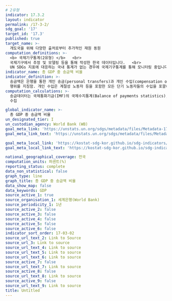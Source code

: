 ```yaml
---
# 2유형
indicator: 17.3.2
layout: indicator
permalink: /17-3-2/
sdg_goal: '17'
target_id: '17.3'
published: true
target_name: >-
  개도국을 위해 다양한 출처로부터 추가적인 재원 동원
computation_definitions: >-
  <b> 국제기구통계(2유형) </b>   <br>
  국제기구에서 추정 및 모델링 등을 통해 작성한 한국 데이터입니다.   <br>
  UN SDGs 지표에 대응하는 국내 통계가 없는 경우에 국제기구통계를 통해 모니터링 중입니다. 
indicator_name: 총 GDP 중 송금액 비율
indicator_definition: >-
  송금액은 은행을 통한 개인 송금(personal transfers)과 개인 수입(compensation of employees)을 합한 값. 개인 송금은 거주민과 비거주민(nonresidents) 사이에서 일어난 모든 송금 
  행위를 지칭함. 개인 수입은 계절성 노동자 등을 포함한 모든 단기 노동자들의 수입을 포괄하며, 이 때 노동자들은 비거주민이지만 고용된 경우와 비거주민에 의해 고용된 경우를 포함함
computation_calculations: >-
  송금데이터는 국제통화기금(IMF)의 국제수지통계(Balance of payments statistics), GDP 데이터는 세계은행(World Bank)의 세계개발지표(World Development Indicators)자료를 활용하여 
  수집

global_indicator_name: >-
  총 GDP 중 송금액 비율
un_designated_tier: I
un_custodian_agency: World Bank (WB)
goal_meta_link: 'https://unstats.un.org/sdgs/metadata/files/Metadata-17-03-02.pdf'
goal_meta_link_text: 'https://unstats.un.org/sdgs/metadata/files/Metadata-17-03-02.pdf'

goal_meta_local_link: 'https://kostat-sdg-kor.github.io/sdg-indicators/public/data/Metadata-17-03-02_KOR.pdf'
goal_meta_local_link_text: 'https://kostat-sdg-kor.github.io/sdg-indicators/public/data/Metadata-17-03-02_KOR.pdf'

national_geographical_coverage: 전국
computation_units: 퍼센트(%)
reporting_status: complete
data_non_statistical: false
graph_type: line
graph_title: 총 GDP 중 송금액 비율
data_show_map: false
data_keywords: GDP
source_active_1: true
source_organisation_1: 세계은행(World Bank)
source_periodicity_1: 1년
source_active_2: false
source_active_3: false
source_active_4: false
source_active_5: false
source_active_6: false
indicator_sort_order: 17-03-02
source_url_text_2: Link to Source
source_url_3: Link to source
source_url_text_4: Link to source
source_url_text_5: Link to source
source_url_text_6: Link to source
source_active_7: false
source_url_text_7: Link to source
source_active_8: false
source_url_text_8: Link to source
source_active_9: false
source_url_text_9: Link to source
title: Untitled
---
```

